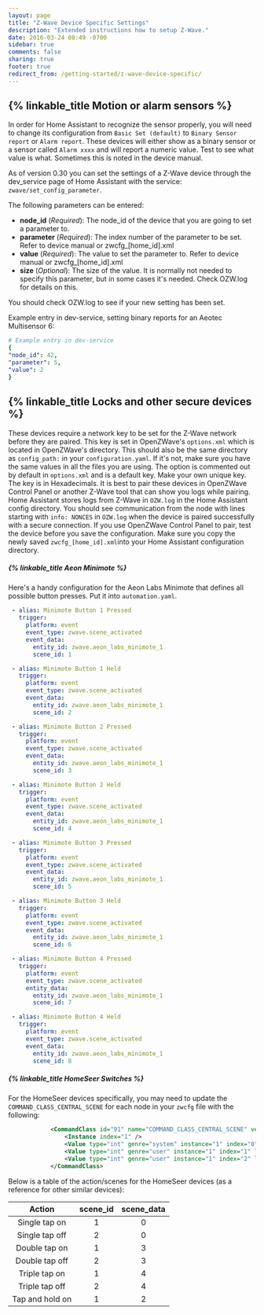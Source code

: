```yaml
---
layout: page
title: "Z-Wave Device Specific Settings"
description: "Extended instructions how to setup Z-Wave."
date: 2016-03-24 08:49 -0700
sidebar: true
comments: false
sharing: true
footer: true
redirect_from: /getting-started/z-wave-device-specific/
---
```


## {% linkable_title Motion or alarm sensors %}

In order for Home Assistant to recognize the sensor properly, you will need to change its configuration from `Basic Set (default)` to `Binary Sensor report` or `Alarm report`.
These devices will either show as a binary sensor or a sensor called `Alarm xxxx` and will report a numeric value. Test to see what value is what. Sometimes this is noted in the device manual.

As of version 0.30 you can set the settings of a Z-Wave device through the dev_service page of Home Assistant with the service: `zwave/set_config_parameter`.

The following parameters can be entered:
- **node_id** (*Required*): The node_id of the device that you are going to set a parameter to.
- **parameter** (*Required*): The index number of the parameter to be set. Refer to device manual or zwcfg_[home_id].xml
- **value** (*Required*): The value to set the parameter to. Refer to device manual or zwcfg_[home_id].xml
- **size** (*Optional*): The size of the value. It is normally not needed to specify this parameter, but in some cases it's needed. Check OZW.log for details on this.

You should check OZW.log to see if your new setting has been set.

Example entry in dev-service, setting binary reports for an Aeotec Multisensor 6:


```yaml
# Example entry in dev-service
{
"node_id": 42,
"parameter": 5,
"value": 2
}
```

## {% linkable_title Locks and other secure devices %}

These devices require a network key to be set for the Z-Wave network before they are paired. This key is set in OpenZWave's `options.xml` which is located in OpenZWave's directory. This should also be the same directory as `config_path:` in your `configuration.yaml`. If it's not, make sure you have the same values in all the files you are using.
The option is commented out by default in `options.xml` and is a default key. Make your own unique key. The key is in Hexadecimals.
It is best to pair these devices in OpenZWave Control Panel or another Z-Wave tool that can show you logs while pairing. Home Assistant stores logs from Z-Wave in `OZW.log` in the Home Assistant config directory.
You should see communication from the node with lines starting with `info: NONCES` in `OZW.log` when the device is paired successfully with a secure connection. If you use OpenZWave Control Panel to pair, test the device before you save the configuration.
Make sure you copy the newly saved `zwcfg_[home_id].xml`into your Home Assistant configuration directory.


##### {% linkable_title Aeon Minimote %}

Here's a handy configuration for the Aeon Labs Minimote that defines all possible button presses. Put it into `automation.yaml`.

```yaml
 - alias: Minimote Button 1 Pressed
   trigger:
     platform: event
     event_type: zwave.scene_activated
     event_data:
       entity_id: zwave.aeon_labs_minimote_1
       scene_id: 1

 - alias: Minimote Button 1 Held
   trigger:
     platform: event
     event_type: zwave.scene_activated
     event_data:
       entity_id: zwave.aeon_labs_minimote_1
       scene_id: 2

 - alias: Minimote Button 2 Pressed
   trigger:
     platform: event
     event_type: zwave.scene_activated
     event_data:
       entity_id: zwave.aeon_labs_minimote_1
       scene_id: 3

 - alias: Minimote Button 2 Held
   trigger:
     platform: event
     event_type: zwave.scene_activated
     event_data:
       entity_id: zwave.aeon_labs_minimote_1
       scene_id: 4

 - alias: Minimote Button 3 Pressed
   trigger:
     platform: event
     event_type: zwave.scene_activated
     event_data:
       entity_id: zwave.aeon_labs_minimote_1
       scene_id: 5

 - alias: Minimote Button 3 Held
   trigger:
     platform: event
     event_type: zwave.scene_activated
     event_data:
       entity_id: zwave.aeon_labs_minimote_1
       scene_id: 6

 - alias: Minimote Button 4 Pressed
   trigger:
     platform: event
     event_type: zwave.scene_activated
     entity_data:
       entity_id: zwave.aeon_labs_minimote_1
       scene_id: 7

 - alias: Minimote Button 4 Held
   trigger:
     platform: event
     event_type: zwave.scene_activated
     event_data:
       entity_id: zwave.aeon_labs_minimote_1
       scene_id: 8
```


##### {% linkable_title HomeSeer Switches %}

For the HomeSeer devices specifically, you may need to update the `COMMAND_CLASS_CENTRAL_SCENE` for each node in your `zwcfg` file with the following:

```xml
			<CommandClass id="91" name="COMMAND_CLASS_CENTRAL_SCENE" version="1" request_flags="4" innif="true" scenecount="0">
				<Instance index="1" />
                <Value type="int" genre="system" instance="1" index="0" label="Scene Count" units="" read_only="true" write_only="false" verify_changes="false" poll_intensity="0" min="-2147483648" max="2147483647" value="2" />
        		<Value type="int" genre="user" instance="1" index="1" label="Top Button Scene" units="" read_only="false" write_only="false" verify_changes="false" poll_intensity="0" min="-2147483648" max="2147483647" value="0" />
        		<Value type="int" genre="user" instance="1" index="2" label="Bottom Button Scene" units="" read_only="false" write_only="false" verify_changes="false" poll_intensity="0" min="-2147483648" max="2147483647" value="0" />
			</CommandClass>
```

Below is a table of the action/scenes for the HomeSeer devices (as a reference for other similar devices):

**Action**|**scene\_id**|**scene\_data**
:-----:|:-----:|:-----:
Single tap on|1|0
Single tap off|2|0
Double tap on|1|3
Double tap off|2|3
Triple tap on|1|4
Triple tap off|2|4
Tap and hold on|1|2

